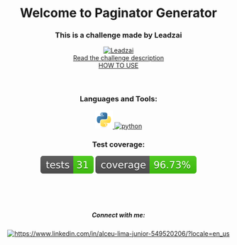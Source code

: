 <h1 align="center">Welcome to Paginator Generator</h1>
<h3 align="center">This is a challenge made by Leadzai</h3>

<div align="center"><a href="https://www.linkedin.com/search/results/all/?heroEntityKey=urn%3Ali%3Aorganization%3A11167813&keywords=leadzai&origin=RICH_QUERY_SUGGESTION&position=0&searchId=8bbbd053-abf8-4baf-ac33-b2a667d10366&sid=lEP"><img width="96" src="https://media-exp1.licdn.com/dms/image/C4D0BAQGnH06aQberMA/company-logo_100_100/0/1662396543001?e=1675296000&amp;v=beta&amp;t=kx9oZeGNjJNAcnwATPdzFlsSycwLZuN2PKQeI6RifEA" loading="lazy" height="96" alt="Leadzai" id="ember666" class="ivm-view-attr__img--centered EntityPhoto-square-6  lazy-image ember-view"></div>

<div align="center" width=200>
<a href=".docs/Leadzai_challenge.pdf">Read the challenge description</a>
<br>
<a href=".docs/HOW_TO_USE.md">HOW TO USE</a>
</div>


<br>
<br>

<h3 align="center">Languages and Tools:</h3>
<p align="center"> 
<a href="https://www.python.org" target="_blank" rel="noreferrer"> 
<img src="https://raw.githubusercontent.com/devicons/devicon/master/icons/python/python-original.svg" alt="python" width="40" height="40"/> 
</a>
<a href="https://python-poetry.org/"> <img src="https://python-poetry.org/images/logo-origami.svg" alt="python" width="40" height="40"/> </a> </p>

<h3 align="center">Test coverage:</h3>
<p align="center"> <img align="center" src = "./.docs/tests-badge.svg" alt="My Happy SVG"/>
<img align="center" src = "./.docs/coverage-badge.svg" alt="My Happy SVG"/> </p>

<br>
<br>
<br>

<h5 align="center">Connect with me:</h5>
<p align="center">
<a href="https://linkedin.com/in/https://www.linkedin.com/in/alceu-lima-junior-549520206/?locale=en_us" target="blank"><img align="center" src="https://raw.githubusercontent.com/rahuldkjain/github-profile-readme-generator/master/src/images/icons/Social/linked-in-alt.svg" alt="https://www.linkedin.com/in/alceu-lima-junior-549520206/?locale=en_us" height="30" width="40" /></a>
</p>